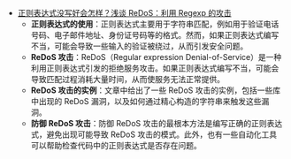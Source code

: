 - [正则表达式没写好会怎样？浅谈 ReDoS：利用 Regexp 的攻击](https://blog.huli.tw/2023/06/12/redos-regular-expression-denial-of-service/)
	- **正则表达式的使用**：正则表达式主要用于字符串匹配，例如用于验证电话号码、电子邮件地址、身份证号码等的格式。然而，如果正则表达式编写不当，可能会导致一些输入的验证被绕过，从而引发安全问题。
	- **ReDoS 攻击**：ReDoS（Regular expression Denial-of-Service）是一种利用正则表达式引发的拒绝服务攻击。如果正则表达式编写不当，可能会导致匹配过程消耗大量时间，从而使服务无法正常提供。
	- **ReDoS 攻击的实例**：文章中给出了一些 ReDoS 攻击的实例，包括一些库中出现的 ReDoS 漏洞，以及如何通过精心构造的字符串来触发这些漏洞。
	- **防御 ReDoS 攻击**：防御 ReDoS 攻击的最根本方法是编写正确的正则表达式，避免出现可能导致 ReDoS 攻击的模式。此外，也有一些自动化工具可以帮助检查代码中的正则表达式是否存在问题。